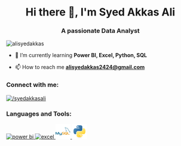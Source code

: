 <h1 align="center">Hi there 👋, I'm Syed Akkas Ali</h1>
<h3 align="center">A passionate Data Analyst</h3>

<p align="left"> <img src="https://komarev.com/ghpvc/?username=alisyedakkas&label=Profile%20views&color=0e75b6&style=flat" alt="alisyedakkas" /> </p>

- 🌱 I’m currently learning **Power BI, Excel, Python, SQL**

- 📫 How to reach me **alisyedakkas2424@gmail.com**

<h3 align="left">Connect with me:</h3>
<p align="left">
<a href="https://linkedin.com/in//syedakkasali" target="blank"><img align="center" src="https://raw.githubusercontent.com/rahuldkjain/github-profile-readme-generator/master/src/images/icons/Social/linked-in-alt.svg" alt="/syedakkasali" height="30" width="40" /></a>
</p>

<h3 align="left">Languages and Tools:</h3>
<p align="left"> <a href="https://learn.microsoft.com/en-us/power-bi/" target="blank" rel="noreferrer"> <img src="https://upload.wikimedia.org/wikipedia/commons/c/cf/New_Power_BI_Logo.svg" alt="power bi" width="40" height="40"/> <a href="https://support.microsoft.com/en-au/office/excel-video-training-9bc05390-e94c-46af-a5b3-d7c22f6990bb" target="blank" rel="noreferrer"> <img src="https://upload.wikimedia.org/wikipedia/commons/3/34/Microsoft_Office_Excel_%282019%E2%80%93present%29.svg" alt="excel" width="40" height="40"/> </a><a href="https://www.mysql.com/" target="blank" rel="noreferrer"> <img src="https://raw.githubusercontent.com/devicons/devicon/master/icons/mysql/mysql-original-wordmark.svg" alt="mysql" width="40" height="40"/> </a> <a href="https://www.python.org" target="blank" rel="noreferrer"> <img src="https://raw.githubusercontent.com/devicons/devicon/master/icons/python/python-original.svg" alt="python" width="40" height="40"/> </a>


</p>


